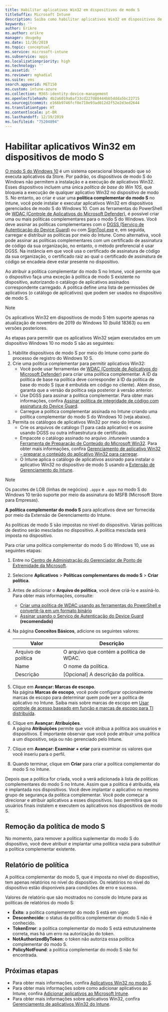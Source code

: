 ```yaml
---
title: Habilitar aplicativos Win32 em dispositivos de modo S
titleSuffix: Microsoft Intune
description: Saiba como habilitar aplicativos Win32 em dispositivos de modo S usando o Microsoft Intune.
keywords: ''
author: Erikre
ms.author: erikre
manager: dougeby
ms.date: 11/26/2019
ms.topic: conceptual
ms.service: microsoft-intune
ms.subservice: apps
ms.localizationpriority: high
ms.technology: ''
ms.assetid: ''
ms.reviewer: mghadial
ms.suite: ems
search.appverid: MET150
ms.custom: intune-azure
ms.collection: M365-identity-device-management
ms.openlocfilehash: 4b2a6019a0af33cd227d88444bb5ddda5bc22715
ms.sourcegitcommit: e166b9746fcf0e710e93ad012d2f52e2d3ed2644
ms.translationtype: HT
ms.contentlocale: pt-BR
ms.lasthandoff: 12/19/2019
ms.locfileid: "75204894"
---
```

# <a name="enable-win32-apps-on-s-mode-devices"></a>Habilitar aplicativos Win32 em dispositivos de modo S

[O modo S do Windows 10](https://docs.microsoft.com/windows/deployment/s-mode) é um sistema operacional bloqueado que só executa aplicativos da Store. Por padrão, os dispositivos de modo S do Windows não permitem a instalação e a execução de aplicativos Win32. Esses dispositivos incluem uma única *política de base do Win 10S*, que bloqueia a execução de qualquer aplicativo Win32 no dispositivo de modo S. No entanto, ao criar e usar uma **política complementar do modo S** no Intune, você pode instalar e executar aplicativos Win32 em dispositivos gerenciados de modo S do Windows 10. Com as ferramentas do PowerShell de [WDAC (Controle de Aplicativos do Microsoft Defender)](https://docs.microsoft.com/windows/security/threat-protection/windows-defender-application-control/windows-defender-application-control), é possível criar uma ou mais políticas complementares para o modo S do Windows. Você deve assinar as políticas complementares com o [DGSS (Serviço de Autenticação do Device Guard)](https://go.microsoft.com/fwlink/?linkid=2095629) ou com [SignTool.exe](https://docs.microsoft.com/windows/security/threat-protection/windows-defender-application-control/signing-policies-with-signtool) e, em seguida, carregar e distribuir as políticas por meio do Intune. Como alternativa, você pode assinar as políticas complementares com um certificado de assinatura de código da sua organização, no entanto, o método preferencial é usar DGSS. Na instância em que você usa o certificado de assinatura de código da sua organização, o certificado raiz ao qual o certificado de assinatura de código se encadeia deve estar presente no dispositivo.

Ao atribuir a política complementar do modo S no Intune, você permite que o dispositivo faça uma exceção à política de modo S existente no dispositivo, autorizando o catálogo de aplicativos assinados correspondente carregado. A política define uma lista de permissões de aplicativos (o catálogo de aplicativos) que podem ser usados no dispositivo de modo S.

> [!NOTE]
> Os aplicativos Win32 em dispositivos de modo S têm suporte apenas na atualização de novembro de 2019 do Windows 10 (build 18363) ou em versões posteriores.

<!-- Add WDAC tooling diagram  -->

As etapas para permitir que os aplicativos Win32 sejam executados em um dispositivo Windows 10 no modo S são as seguintes:

1. Habilite dispositivos de modo S por meio do Intune como parte do processo de registro do Windows 10 S.
2. Crie uma política complementar para permitir aplicativos Win32:
   - Você pode usar ferramentas de [WDAC (Controle de Aplicativos do Microsoft Defender)](https://docs.microsoft.com/windows/security/threat-protection/windows-defender-application-control/windows-defender-application-control) para criar uma política complementar. A ID da política de base na política deve corresponder à ID da política de base do modo S (que é embutida em código no cliente). Além disso, garanta que a versão da política seja posterior à versão anterior.
   - Use DGSS para assinar a política complementar. Para obter mais informações, confira [Assinar política de integridade de código com assinatura do Device Guard](https://docs.microsoft.com/microsoft-store/sign-code-integrity-policy-with-device-guard-signing).
   - Carregue a política complementar assinada no Intune criando uma política complementar do modo S do Windows 10 (veja abaixo).
3. Permita os catálogos de aplicativos Win32 por meio do Intune:
   - Crie os arquivos de catálogo (1 para cada aplicativo) e os assine usando DGSS ou outra infraestrutura de certificado.
   - Empacote o catálogo assinado no arquivo *.intunewin* usando a [Ferramenta de Preparação de Conteúdo do Microsoft Win32](https://go.microsoft.com/fwlink/?linkid=2065730). Para obter mais informações, confira [Gerenciamento de aplicativo Win32 – preparar o conteúdo do aplicativo Win32 para carregar](~/apps/apps-win32-app-management.md#prepare-the-win32-app-content-for-upload).
   - O Intune aplica o catálogo de aplicativos assinado para instalar o aplicativo Win32 no dispositivo de modo S usando a [Extensão de Gerenciamento do Intune](~/apps/intune-management-extension.md).

> [!NOTE]
> Os pacotes de LOB (linhas de negócios) `.appx` e `.appx` no modo S do Windows 10 terão suporte por meio da assinatura do MSFB (Microsoft Store para Empresas).
>
> **A política complementar do modo S** para aplicativos deve ser fornecida por meio da Extensão de Gerenciamento do Intune.
>
> As políticas de modo S são impostas no nível do dispositivo. Várias políticas de destino serão mescladas no dispositivo. A política mesclada será imposta no dispositivo.

Para criar uma política complementar do modo S do Windows 10, use as seguintes etapas:

1. Entre no [Centro de Administração do Gerenciador de Ponto de Extremidade da Microsoft](https://go.microsoft.com/fwlink/?linkid=2109431).
2. Selecione **Aplicativos** > **Políticas complementares do modo S** > **Criar política**.
3. Antes de adicionar o **Arquivo de política**, você deve criá-lo e assiná-lo. Para obter mais informações, consulte:
    - [Criar uma política de WDAC usando as ferramentas do PowerShell e convertê-la em um formato binário](https://go.microsoft.com/fwlink/?linkid=2095387)
    - [Assinar usando o Serviço de Autenticação do Device Guard](https://go.microsoft.com/fwlink/?linkid=2095629) **(recomendado)**

4. Na página **Conceitos Básicos**, adicione os seguintes valores:

    | Valor | Descrição |
    |--------------|------------------------------------------------|
    | Arquivo de política | O arquivo que contém a política de WDAC. |
    | Name | O nome da política. |
    | Descrição | [Opcional] A descrição da política. |

5. Clique em **Avançar: Marcas de escopo**.<br>
   Na página **Marcas de escopo**, você pode configurar opcionalmente marcas de escopo para determinar quem pode ver a política de aplicativo no Intune. Saiba mais sobre marcas de escopo em [Usar controle de acesso baseado em função e marcas de escopo para TI distribuída](~/fundamentals/scope-tags.md).

6. Clique em **Avançar: Atribuições**.<br>
   A página **Atribuições** permite que você atribua a política aos usuários e dispositivos. É importante observar que você pode atribuir uma política a um dispositivo, seja ou não gerenciado pelo Intune.
7. Clique em **Avançar: Examinar + criar** para examinar os valores que você inseriu para o perfil.
8. Quando terminar, clique em **Criar** para criar a política complementar do modo S no Intune. 

Depois que a política for criada, você a verá adicionada à lista de políticas complementares do modo S no Intune. Assim que a política é atribuída, ela é implantada nos dispositivos. Você deve implantar o aplicativo no mesmo grupo de segurança da política complementar. Você pode começar a direcionar e atribuir aplicativos a esses dispositivos. Isso permitirá que os usuários finais instalem e executem os aplicativos nos dispositivos de modo S.

## <a name="removal-of-s-mode-policy"></a>Remoção da política de modo S

No momento, para remover a política suplementar do modo S do dispositivo, você deve atribuir e implantar uma política vazia para substituir a política complementar existente.

## <a name="policy-reporting"></a>Relatório de política

A política complementar do modo S, que é imposta no nível do dispositivo, tem apenas relatórios no nível do dispositivo. Os relatórios no nível do dispositivo estão disponíveis para condições de erro e sucesso. 

Valores de relatório que são mostrados no console do Intune para as políticas de relatórios do modo S:
- **Êxito**: a política complementar do modo S está em vigor.
- **Desconhecido**: o status da política complementar do modo S não é conhecido.
- **TokenError**: a política complementar do modo S está estruturalmente correta, mas há um erro na autorização do token.
- **NotAuthorizedByToken**: o token não autoriza essa política complementar do modo S.
- **PolicyNotFound**: a política complementar do modo S não foi encontrada.

## <a name="next-steps"></a>Próximas etapas

- Para obter mais informações, confira [Aplicativos Win32 no modo S](https://docs.microsoft.com/windows/security/threat-protection/windows-defender-application-control/lob-win32-apps-on-s).
- Para obter mais informações sobre como adicionar aplicativos ao Intune, confira [Adicionar aplicativos ao Microsoft Intune](apps-add.md).
- Para obter mais informações sobre aplicativos Win32, confira [Gerenciamento de aplicativos Win32 do Intune](~/apps/apps-win32-app-management.md).

